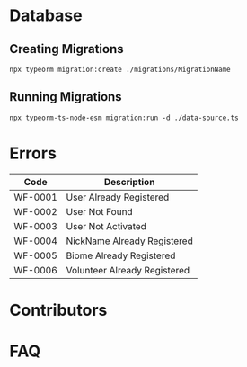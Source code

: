 # Database

## Creating Migrations
	npx typeorm migration:create ./migrations/MigrationName

## Running Migrations
	npx typeorm-ts-node-esm migration:run -d ./data-source.ts

# Errors
|Code|Description|
|--|--|
|WF-0001 |User Already Registered|
|WF-0002 |User Not Found|
|WF-0003 |User Not Activated|
|WF-0004 |NickName Already Registered|
|WF-0005 |Biome Already Registered|
|WF-0006 |Volunteer Already Registered|

# Contributors
# FAQ
